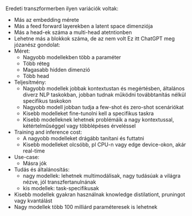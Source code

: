 Eredeti transzformerben ilyen variációk voltak:
- Más az embedding mérete
- Más a feed forward layerekben a latent space dimenziója
- Más a head-ek száma a multi-head atetntionben
- Lehetne más a blokkok száma, de az nem volt
Ez itt ChatGPT meg józanész gondolat:
- Méret:
	- Nagyobb modellekben több a paraméter
	- Több réteg
	- Magasabb hidden dimenzió
	- Több head
- Teljesítmény:
	- Nagyobb modellek jobbak kontextustan és megértésben, általános diverz NLP taskokban, jobban tudnak működni továbbtanítás nélkül specifikus taskokon
	- Nagyobb modell jobban tudja a few-shot és zero-shot scenáriókat
	- Kisebb modelleket fine-tunolni kell a specifikus taskra
	- Kisebb modelleknek lehetnek problémáik a nagy kontextussal, kétértelműséggel vagy többlépéses érveléssel
- Training and inference cost:
	- A nagyobb modelleket drágább tanítani és futtatni
	- Kisebb modelleket olcsóbb, pl CPU-n vagy edge device-okon, akár real-time
- Use-case:
	- Másra jók
- Tudás és általánosítás:
	- nagy modellek: lehetnek multimodálisak, nagy tudásúak a világra nézve, jól transzfertanulnának
	- kis modellek: task-specifikusak
- Kisebb modellek gyakran használnak knowledge distilationt, pruningot vagy kvantálást
- Nagy modellek több 100 milliárd paraméteresek is lehetnek